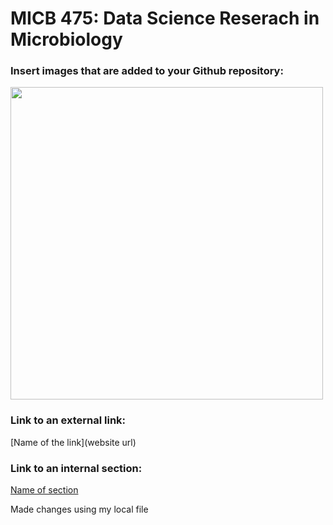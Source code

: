 # MICB 475: Data Science Reserach in Microbiology


### Insert images that are added to your Github repository:
<img src="file-path-within-your-repository/img.png" height="500" width="500">

### Link to an external link:
[Name of the link](website url)

### Link to an internal section:
[Name of section](#section_name)

Made changes using my local file